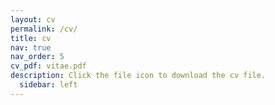 ```yaml
---
layout: cv
permalink: /cv/
title: cv
nav: true
nav_order: 5
cv_pdf: vitae.pdf
description: Click the file icon to download the cv file.
  sidebar: left
---
```

